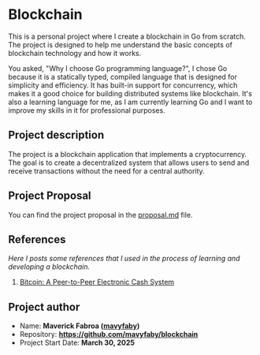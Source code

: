 # Blockchain

This is a personal project where I create a blockchain in Go from scratch.
The project is designed to help me understand the basic concepts of blockchain technology and how it works.

You asked, "Why I choose Go programming language?", 
I chose Go because it is a statically typed, compiled language that is designed for simplicity and efficiency.
It has built-in support for concurrency, which makes it a good choice for building distributed systems like blockchain.
It's also a learning language for me, as I am currently learning Go and I want to improve my skills in it for professional purposes.

## Project description

The project is a blockchain application that implements a cryptocurrency.
The goal is to create a decentralized system that allows users to send and receive transactions
without the need for a central authority.

## Project Proposal

You can find the project proposal in the [proposal.md](proposal.md) file.

## References

*Here I posts some references that I used in the process of learning and developing a blockchain.*

1. [Bitcoin: A Peer-to-Peer Electronic Cash System](https://bitcoin.org/bitcoin.pdf)

## Project author

- Name: **Maverick Fabroa ([mavyfaby](https://github.com/mavyfaby))**
- Repository: **https://github.com/mavyfaby/blockchain**
- Project Start Date: **March 30, 2025**